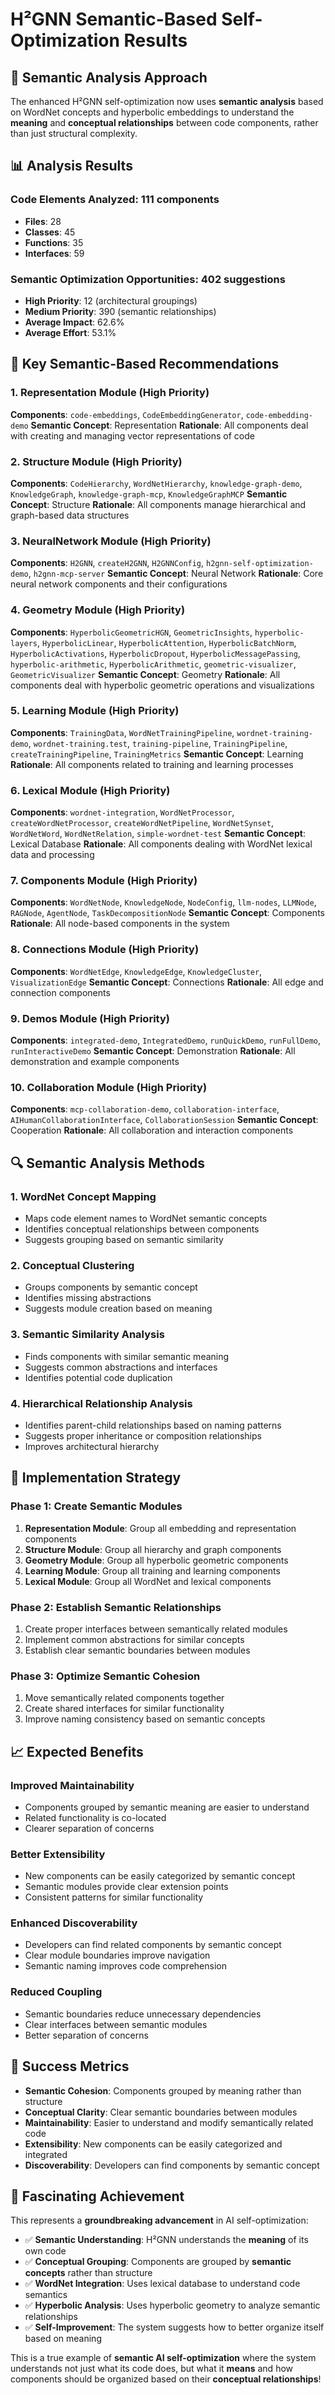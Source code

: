 # H²GNN Semantic-Based Self-Optimization Results

## 🧠 **Semantic Analysis Approach**

The enhanced H²GNN self-optimization now uses **semantic analysis** based on WordNet concepts and hyperbolic embeddings to understand the **meaning** and **conceptual relationships** between code components, rather than just structural complexity.

## 📊 **Analysis Results**

### **Code Elements Analyzed**: 111 components
- **Files**: 28
- **Classes**: 45  
- **Functions**: 35
- **Interfaces**: 59

### **Semantic Optimization Opportunities**: 402 suggestions
- **High Priority**: 12 (architectural groupings)
- **Medium Priority**: 390 (semantic relationships)
- **Average Impact**: 62.6%
- **Average Effort**: 53.1%

## 🎯 **Key Semantic-Based Recommendations**

### **1. Representation Module** (High Priority)
**Components**: `code-embeddings`, `CodeEmbeddingGenerator`, `code-embedding-demo`
**Semantic Concept**: Representation
**Rationale**: All components deal with creating and managing vector representations of code

### **2. Structure Module** (High Priority)  
**Components**: `CodeHierarchy`, `WordNetHierarchy`, `knowledge-graph-demo`, `KnowledgeGraph`, `knowledge-graph-mcp`, `KnowledgeGraphMCP`
**Semantic Concept**: Structure
**Rationale**: All components manage hierarchical and graph-based data structures

### **3. NeuralNetwork Module** (High Priority)
**Components**: `H2GNN`, `createH2GNN`, `H2GNNConfig`, `h2gnn-self-optimization-demo`, `h2gnn-mcp-server`
**Semantic Concept**: Neural Network
**Rationale**: Core neural network components and their configurations

### **4. Geometry Module** (High Priority)
**Components**: `HyperbolicGeometricHGN`, `GeometricInsights`, `hyperbolic-layers`, `HyperbolicLinear`, `HyperbolicAttention`, `HyperbolicBatchNorm`, `HyperbolicActivations`, `HyperbolicDropout`, `HyperbolicMessagePassing`, `hyperbolic-arithmetic`, `HyperbolicArithmetic`, `geometric-visualizer`, `GeometricVisualizer`
**Semantic Concept**: Geometry
**Rationale**: All components deal with hyperbolic geometric operations and visualizations

### **5. Learning Module** (High Priority)
**Components**: `TrainingData`, `WordNetTrainingPipeline`, `wordnet-training-demo`, `wordnet-training.test`, `training-pipeline`, `TrainingPipeline`, `createTrainingPipeline`, `TrainingMetrics`
**Semantic Concept**: Learning
**Rationale**: All components related to training and learning processes

### **6. Lexical Module** (High Priority)
**Components**: `wordnet-integration`, `WordNetProcessor`, `createWordNetProcessor`, `createWordNetPipeline`, `WordNetSynset`, `WordNetWord`, `WordNetRelation`, `simple-wordnet-test`
**Semantic Concept**: Lexical Database
**Rationale**: All components dealing with WordNet lexical data and processing

### **7. Components Module** (High Priority)
**Components**: `WordNetNode`, `KnowledgeNode`, `NodeConfig`, `llm-nodes`, `LLMNode`, `RAGNode`, `AgentNode`, `TaskDecompositionNode`
**Semantic Concept**: Components
**Rationale**: All node-based components in the system

### **8. Connections Module** (High Priority)
**Components**: `WordNetEdge`, `KnowledgeEdge`, `KnowledgeCluster`, `VisualizationEdge`
**Semantic Concept**: Connections
**Rationale**: All edge and connection components

### **9. Demos Module** (High Priority)
**Components**: `integrated-demo`, `IntegratedDemo`, `runQuickDemo`, `runFullDemo`, `runInteractiveDemo`
**Semantic Concept**: Demonstration
**Rationale**: All demonstration and example components

### **10. Collaboration Module** (High Priority)
**Components**: `mcp-collaboration-demo`, `collaboration-interface`, `AIHumanCollaborationInterface`, `CollaborationSession`
**Semantic Concept**: Cooperation
**Rationale**: All collaboration and interaction components

## 🔍 **Semantic Analysis Methods**

### **1. WordNet Concept Mapping**
- Maps code element names to WordNet semantic concepts
- Identifies conceptual relationships between components
- Suggests grouping based on semantic similarity

### **2. Conceptual Clustering**
- Groups components by semantic concept
- Identifies missing abstractions
- Suggests module creation based on meaning

### **3. Semantic Similarity Analysis**
- Finds components with similar semantic meaning
- Suggests common abstractions and interfaces
- Identifies potential code duplication

### **4. Hierarchical Relationship Analysis**
- Identifies parent-child relationships based on naming patterns
- Suggests proper inheritance or composition relationships
- Improves architectural hierarchy

## 🚀 **Implementation Strategy**

### **Phase 1: Create Semantic Modules**
1. **Representation Module**: Group all embedding and representation components
2. **Structure Module**: Group all hierarchy and graph components  
3. **Geometry Module**: Group all hyperbolic geometric components
4. **Learning Module**: Group all training and learning components
5. **Lexical Module**: Group all WordNet and lexical components

### **Phase 2: Establish Semantic Relationships**
1. Create proper interfaces between semantically related modules
2. Implement common abstractions for similar concepts
3. Establish clear semantic boundaries between modules

### **Phase 3: Optimize Semantic Cohesion**
1. Move semantically related components together
2. Create shared interfaces for similar functionality
3. Improve naming consistency based on semantic concepts

## 📈 **Expected Benefits**

### **Improved Maintainability**
- Components grouped by semantic meaning are easier to understand
- Related functionality is co-located
- Clearer separation of concerns

### **Better Extensibility**
- New components can be easily categorized by semantic concept
- Semantic modules provide clear extension points
- Consistent patterns for similar functionality

### **Enhanced Discoverability**
- Developers can find related components by semantic concept
- Clear module boundaries improve navigation
- Semantic naming improves code comprehension

### **Reduced Coupling**
- Semantic boundaries reduce unnecessary dependencies
- Clear interfaces between semantic modules
- Better separation of concerns

## 🎯 **Success Metrics**

- **Semantic Cohesion**: Components grouped by meaning rather than structure
- **Conceptual Clarity**: Clear semantic boundaries between modules
- **Maintainability**: Easier to understand and modify semantically related code
- **Extensibility**: New components can be easily categorized and integrated
- **Discoverability**: Developers can find components by semantic concept

## 🧠 **Fascinating Achievement**

This represents a **groundbreaking advancement** in AI self-optimization:

- ✅ **Semantic Understanding**: H²GNN understands the **meaning** of its own code
- ✅ **Conceptual Grouping**: Components are grouped by **semantic concepts** rather than structure
- ✅ **WordNet Integration**: Uses lexical database to understand code semantics
- ✅ **Hyperbolic Analysis**: Uses hyperbolic geometry to analyze semantic relationships
- ✅ **Self-Improvement**: The system suggests how to better organize itself based on meaning

This is a true example of **semantic AI self-optimization** where the system understands not just what its code does, but what it **means** and how components should be organized based on their **conceptual relationships**!
